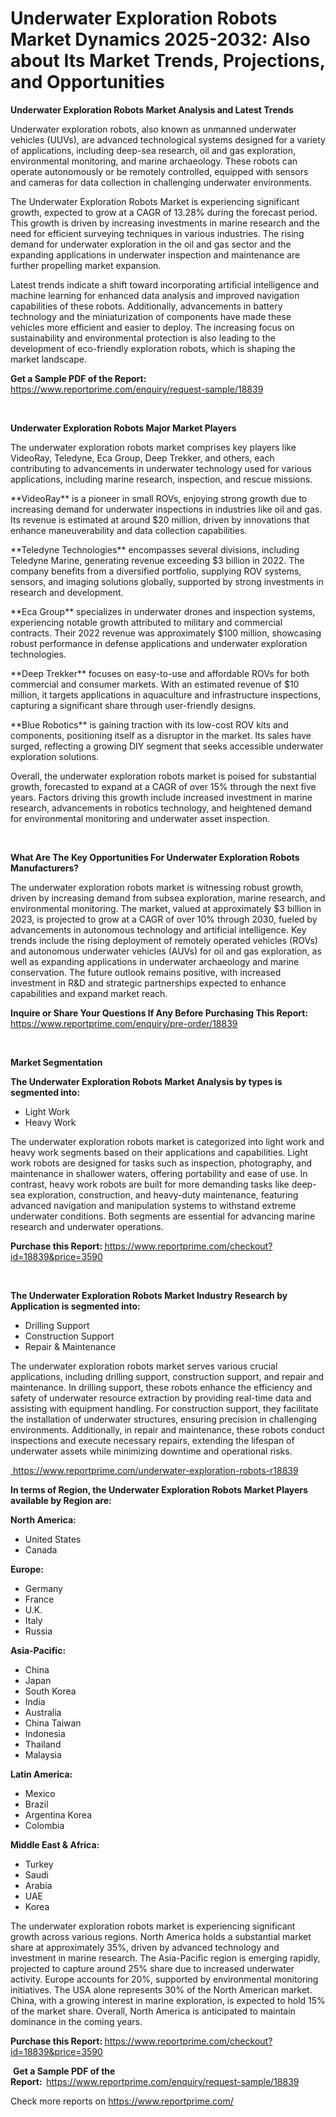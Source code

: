 <p><h1>Underwater Exploration Robots Market Dynamics 2025-2032: Also about Its Market Trends, Projections, and Opportunities</h1></p><p><strong>Underwater Exploration Robots Market Analysis and Latest Trends</strong></p>
<p><p>Underwater exploration robots, also known as unmanned underwater vehicles (UUVs), are advanced technological systems designed for a variety of applications, including deep-sea research, oil and gas exploration, environmental monitoring, and marine archaeology. These robots can operate autonomously or be remotely controlled, equipped with sensors and cameras for data collection in challenging underwater environments.</p><p>The Underwater Exploration Robots Market is experiencing significant growth, expected to grow at a CAGR of 13.28% during the forecast period. This growth is driven by increasing investments in marine research and the need for efficient surveying techniques in various industries. The rising demand for underwater exploration in the oil and gas sector and the expanding applications in underwater inspection and maintenance are further propelling market expansion.</p><p>Latest trends indicate a shift toward incorporating artificial intelligence and machine learning for enhanced data analysis and improved navigation capabilities of these robots. Additionally, advancements in battery technology and the miniaturization of components have made these vehicles more efficient and easier to deploy. The increasing focus on sustainability and environmental protection is also leading to the development of eco-friendly exploration robots, which is shaping the market landscape.</p></p>
<p><strong>Get a Sample PDF of the Report:&nbsp;</strong> <a href="https://www.reportprime.com/enquiry/request-sample/18839?utm_campaign=3189&utm_medium=2&utm_source=Github&utm_content=ia&utm_term=19032025&utm_id=underwater-exploration-robots">https://www.reportprime.com/enquiry/request-sample/18839</a></p>
<p>&nbsp;</p>
<p><strong>Underwater Exploration Robots Major Market Players</strong></p>
<p><p>The underwater exploration robots market comprises key players like VideoRay, Teledyne, Eca Group, Deep Trekker, and others, each contributing to advancements in underwater technology used for various applications, including marine research, inspection, and rescue missions.</p><p>**VideoRay** is a pioneer in small ROVs, enjoying strong growth due to increasing demand for underwater inspections in industries like oil and gas. Its revenue is estimated at around $20 million, driven by innovations that enhance maneuverability and data collection capabilities.</p><p>**Teledyne Technologies** encompasses several divisions, including Teledyne Marine, generating revenue exceeding $3 billion in 2022. The company benefits from a diversified portfolio, supplying ROV systems, sensors, and imaging solutions globally, supported by strong investments in research and development.</p><p>**Eca Group** specializes in underwater drones and inspection systems, experiencing notable growth attributed to military and commercial contracts. Their 2022 revenue was approximately $100 million, showcasing robust performance in defense applications and underwater exploration technologies.</p><p>**Deep Trekker** focuses on easy-to-use and affordable ROVs for both commercial and consumer markets. With an estimated revenue of $10 million, it targets applications in aquaculture and infrastructure inspections, capturing a significant share through user-friendly designs.</p><p>**Blue Robotics** is gaining traction with its low-cost ROV kits and components, positioning itself as a disruptor in the market. Its sales have surged, reflecting a growing DIY segment that seeks accessible underwater exploration solutions.</p><p>Overall, the underwater exploration robots market is poised for substantial growth, forecasted to expand at a CAGR of over 15% through the next five years. Factors driving this growth include increased investment in marine research, advancements in robotics technology, and heightened demand for environmental monitoring and underwater asset inspection.</p></p>
<p>&nbsp;</p>
<p><strong>What Are The Key Opportunities For Underwater Exploration Robots Manufacturers?</strong></p>
<p><p>The underwater exploration robots market is witnessing robust growth, driven by increasing demand from subsea exploration, marine research, and environmental monitoring. The market, valued at approximately $3 billion in 2023, is projected to grow at a CAGR of over 10% through 2030, fueled by advancements in autonomous technology and artificial intelligence. Key trends include the rising deployment of remotely operated vehicles (ROVs) and autonomous underwater vehicles (AUVs) for oil and gas exploration, as well as expanding applications in underwater archaeology and marine conservation. The future outlook remains positive, with increased investment in R&D and strategic partnerships expected to enhance capabilities and expand market reach.</p></p>
<p><strong>Inquire or Share Your Questions If Any Before Purchasing This Report:</strong> <a href="https://www.reportprime.com/enquiry/pre-order/18839?utm_campaign=3189&utm_medium=2&utm_source=Github&utm_content=ia&utm_term=19032025&utm_id=underwater-exploration-robots">https://www.reportprime.com/enquiry/pre-order/18839</a></p>
<p>&nbsp;</p>
<p><strong>Market Segmentation</strong></p>
<p><strong>The Underwater Exploration Robots Market Analysis by types is segmented into:</strong></p>
<p><ul><li>Light Work</li><li>Heavy Work</li></ul></p>
<p><p>The underwater exploration robots market is categorized into light work and heavy work segments based on their applications and capabilities. Light work robots are designed for tasks such as inspection, photography, and maintenance in shallower waters, offering portability and ease of use. In contrast, heavy work robots are built for more demanding tasks like deep-sea exploration, construction, and heavy-duty maintenance, featuring advanced navigation and manipulation systems to withstand extreme underwater conditions. Both segments are essential for advancing marine research and underwater operations.</p></p>
<p><strong>Purchase this Report:&nbsp;</strong><a href="https://www.reportprime.com/checkout?id=18839&price=3590&utm_campaign=3189&utm_medium=2&utm_source=Github&utm_content=ia&utm_term=19032025&utm_id=underwater-exploration-robots">https://www.reportprime.com/checkout?id=18839&price=3590</a></p>
<p>&nbsp;</p>
<p><strong>The Underwater Exploration Robots Market Industry Research by Application is segmented into:</strong></p>
<p><ul><li>Drilling Support</li><li>Construction Support</li><li>Repair & Maintenance</li></ul></p>
<p><p>The underwater exploration robots market serves various crucial applications, including drilling support, construction support, and repair and maintenance. In drilling support, these robots enhance the efficiency and safety of underwater resource extraction by providing real-time data and assisting with equipment handling. For construction support, they facilitate the installation of underwater structures, ensuring precision in challenging environments. Additionally, in repair and maintenance, these robots conduct inspections and execute necessary repairs, extending the lifespan of underwater assets while minimizing downtime and operational risks.</p></p>
<p><a href="https://www.reportprime.com/underwater-exploration-robots-r18839?utm_campaign=3189&utm_medium=2&utm_source=Github&utm_content=ia&utm_term=19032025&utm_id=underwater-exploration-robots">&nbsp;https://www.reportprime.com/underwater-exploration-robots-r18839</a></p>
<p><strong>In terms of Region, the Underwater Exploration Robots Market Players available by Region are:</strong></p>
<p>
    <p> <strong> North America: </strong>
        <ul>
            <li>United States</li>
            <li>Canada</li>
        </ul>
        </p> 
    <p> <strong> Europe: </strong>
        <ul>
            <li>Germany</li>
            <li>France</li>
            <li>U.K.</li>
            <li>Italy</li>
            <li>Russia</li>
        </ul>
        </p> 
    <p> <strong> Asia-Pacific: </strong>
        <ul>
            <li>China</li>
            <li>Japan</li>
            <li>South Korea</li>
            <li>India</li>
            <li>Australia</li>
            <li>China Taiwan</li>
            <li>Indonesia</li>
            <li>Thailand</li>
            <li>Malaysia</li>
        </ul>
        </p> 
    <p> <strong> Latin America: </strong>
        <ul>
            <li>Mexico</li>
            <li>Brazil</li>
            <li>Argentina Korea</li>
            <li>Colombia</li>
        </ul>
        </p> 
    <p> <strong> Middle East & Africa: </strong>
        <ul>
            <li>Turkey</li>
            <li>Saudi</li>
            <li>Arabia</li>
            <li>UAE</li>
            <li>Korea</li>
        </ul>
    </p>
    </p>
<p><p>The underwater exploration robots market is experiencing significant growth across various regions. North America holds a substantial market share at approximately 35%, driven by advanced technology and investment in marine research. The Asia-Pacific region is emerging rapidly, projected to capture around 25% share due to increased underwater activity. Europe accounts for 20%, supported by environmental monitoring initiatives. The USA alone represents 30% of the North American market. China, with a growing interest in marine exploration, is expected to hold 15% of the market share. Overall, North America is anticipated to maintain dominance in the coming years.</p></p>
<p><strong>Purchase this Report: </strong><a href="https://www.reportprime.com/checkout?id=18839&price=3590&utm_campaign=3189&utm_medium=2&utm_source=Github&utm_content=ia&utm_term=19032025&utm_id=underwater-exploration-robots">https://www.reportprime.com/checkout?id=18839&price=3590</a></p>
<p>&nbsp;<strong>Get a Sample PDF of the Report:&nbsp;&nbsp;</strong><a href="https://www.reportprime.com/enquiry/request-sample/18839?utm_campaign=3189&utm_medium=2&utm_source=Github&utm_content=ia&utm_term=19032025&utm_id=underwater-exploration-robots">https://www.reportprime.com/enquiry/request-sample/18839</a></p>
<p><strong></strong></p>
<p>Check more reports on <a href="https://www.reportprime.com/?utm_campaign=3189&utm_medium=2&utm_source=Github&utm_content=ia&utm_term=19032025&utm_id=underwater-exploration-robots">https://www.reportprime.com/</a></p>